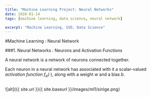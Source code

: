 ```yaml
---
title: "Machine Learning Project: Neural Networks"
date: 2020-01-14
tags: [machine learning, data science, neural network]

excerpt: "Machine Learning, SVD, Data Science"
---
```



#Machine Learning : Neural Network

###1. Neural Networks : Neurons and Activation Functions

A neural network is a network of neurons connected together.

Each neuron in a neural network has associated with it a scalar-valued _activation function_ $f_a(\cdot)$, along with a weight $w$ and a bias $b$.

<img src="{{ site.url }}{{ site.baseurl }}//images/ml1/single.jpg" alt="">

![alt]({{ site.url }}{{ site.baseurl }}/images/ml1/sinlge.png)




